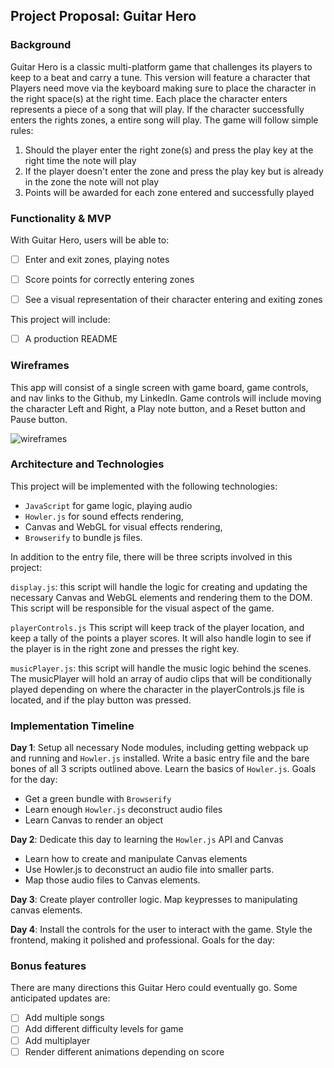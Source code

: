 ##  Project Proposal: Guitar Hero

### Background

Guitar Hero is a classic multi-platform game that challenges its players to keep to a beat and carry a tune. This version will feature a character that Players need move via the keyboard making sure to place the character in the right space(s) at the right time. Each place the character enters represents a piece of a song that will play. If the character successfully enters the rights zones, a entire song will play. The game will follow simple rules:
1) Should the player enter the right zone(s) and press the play key at the right time the note will play
2) If the player doesn't enter the zone and press the play key but is already in the zone the note will not play
3) Points will be awarded for each zone entered and successfully played

### Functionality & MVP  

With Guitar Hero, users will be able to:

- [ ] Enter and exit zones, playing notes
- [ ] Score points for correctly entering zones
- [ ] See a visual representation of their character entering and exiting zones


This project will include:

- [ ] A production README

### Wireframes

This app will consist of a single screen with game board, game controls, and nav links to the Github, my LinkedIn. Game controls will include moving the character Left and Right, a Play note button, and a Reset button and Pause button.

![wireframes]('/GuitarHeroWireframe.png')

### Architecture and Technologies

This project will be implemented with the following technologies:

- `JavaScript` for game logic, playing audio
- `Howler.js` for sound effects rendering,
- Canvas and WebGL for visual effects rendering,
- `Browserify` to bundle js files.

In addition to the entry file, there will be three scripts involved in this project:


`display.js`: this script will handle the logic for creating and updating the necessary Canvas and WebGL elements and rendering them to the DOM. This script will be responsible for the visual aspect of the game.

`playerControls.js` This script will keep track of the player location, and keep a tally of the points a player scores. It will also handle login to see if the player is in the right zone and presses the right key.

`musicPlayer.js`: this script will handle the music logic behind the scenes. The musicPlayer will hold an array of audio clips that will be conditionally played depending on where the character in the playerControls.js file is located, and if the play button was pressed.


### Implementation Timeline

**Day 1**: Setup all necessary Node modules, including getting webpack up and running and `Howler.js` installed. Write a basic entry file and the bare bones of all 3 scripts outlined above.  Learn the basics of `Howler.js`.  Goals for the day:

- Get a green bundle with `Browserify`
- Learn enough `Howler.js` deconstruct audio files
- Learn Canvas to render an object

**Day 2**: Dedicate this day to learning the `Howler.js` API and Canvas
- Learn how to create and manipulate Canvas elements
- Use Howler.js to deconstruct an audio file into smaller parts.
- Map those audio files to Canvas elements.

**Day 3**: Create player controller logic. Map keypresses to manipulating canvas elements.

**Day 4**: Install the controls for the user to interact with the game.  Style the frontend, making it polished and professional.  Goals for the day:



### Bonus features

There are many directions this Guitar Hero could eventually go.  Some anticipated updates are:

- [ ] Add multiple songs
- [ ] Add different difficulty levels for game
- [ ] Add multiplayer
- [ ] Render different animations depending on score
